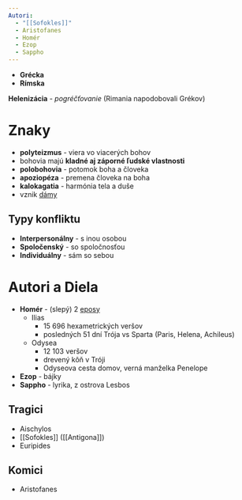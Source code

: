 ```yaml
---
Autori:
  - "[[Sofokles]]"
  - Aristofanes
  - Homér
  - Ezop
  - Sappho
---
```

- **Grécka**
- **Rímska**

**Helenizácia** - *pogréčťovanie* (Rimania napodobovali Grékov)

# Znaky
- **polyteizmus** - viera vo viacerých bohov
- bohovia majú **kladné aj záporné ľudské vlastnosti**
- **polobohovia** - potomok boha a človeka
- **apoziopéza** - premena človeka na boha
- **kalokagatia** - harmónia tela a duše
- vznik [dámy](<Antická Dráma.md>)

## Typy konfliktu
- **Interpersonálny** - s inou osobou
- **Spoločenský** - so spoločnosťou
- **Individuálny** - sám so sebou

# Autori a Diela
- **Homér** - (slepý) 2 [eposy](Epos)
	- Ilias
		- 15 696 hexametrických veršov
		- posledných 51 dní Trója vs Sparta (Paris, Helena, Achileus)
	- Odysea
		- 12 103 veršov
		- drevený kôň v Tróji
		- Odyseova cesta domov, verná manželka Penelope
- **Ezop** - bájky
- **Sappho** - lyrika, z ostrova Lesbos

## Tragici
- Aischylos
- [[Sofokles]] ([[Antigona]])
- Euripides

## Komici
- Aristofanes
